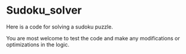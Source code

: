 # Sudoku_solver


Here is a code for solving a sudoku puzzle. 

You are most welcome to test the code and make any modifications or optimizations in the logic.
